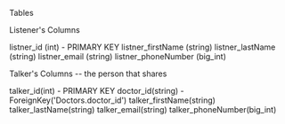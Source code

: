 Tables

Listener's Columns

listner_id (int) - PRIMARY KEY
listner_firstName (string)
listner_lastName (string)
listner_email (string)
listner_phoneNumber (big_int)

Talker's Columns -- the person that shares

talker_id(int) - PRIMARY KEY
doctor_id(string) - ForeignKey('Doctors.doctor_id')
talker_firstName(string)
talker_lastName(string)
talker_email(string)
talker_phoneNumber(big_int)
